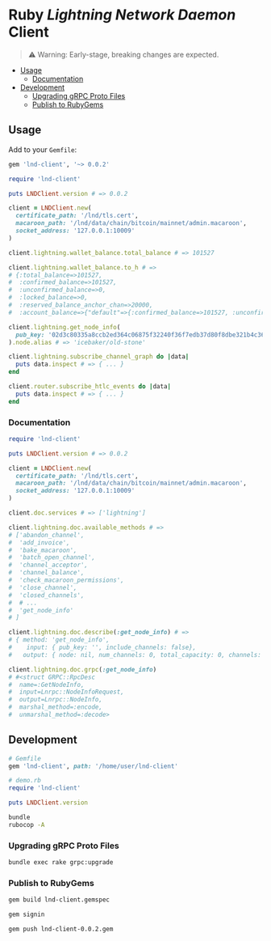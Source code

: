 # Ruby _Lightning Network Daemon_ Client

> ⚠️ Warning: Early-stage, breaking changes are expected.

- [Usage](#usage)
  - [Documentation](#documentation)
- [Development](#development)
  - [Upgrading gRPC Proto Files](#upgrading-grpc-proto-files)
  - [Publish to RubyGems](#publish-to-rubygems)

## Usage

Add to your `Gemfile`:

```ruby
gem 'lnd-client', '~> 0.0.2'
```

```ruby
require 'lnd-client'

puts LNDClient.version # => 0.0.2

client = LNDClient.new(
  certificate_path: '/lnd/tls.cert',
  macaroon_path: '/lnd/data/chain/bitcoin/mainnet/admin.macaroon',
  socket_address: '127.0.0.1:10009'
)

client.lightning.wallet_balance.total_balance # => 101527

client.lightning.wallet_balance.to_h # =>
# {:total_balance=>101527,
#  :confirmed_balance=>101527,
#  :unconfirmed_balance=>0,
#  :locked_balance=>0,
#  :reserved_balance_anchor_chan=>20000,
#  :account_balance=>{"default"=>{:confirmed_balance=>101527, :unconfirmed_balance=>0}}}

client.lightning.get_node_info(
  pub_key: '02d3c80335a8ccb2ed364c06875f32240f36f7edb37d80f8dbe321b4c364b6e997'
).node.alias # => 'icebaker/old-stone'

client.lightning.subscribe_channel_graph do |data|
  puts data.inspect # => { ... }
end

client.router.subscribe_htlc_events do |data|
  puts data.inspect # => { ... }
end
```

### Documentation

```ruby
require 'lnd-client'

puts LNDClient.version # => 0.0.2

client = LNDClient.new(
  certificate_path: '/lnd/tls.cert',
  macaroon_path: '/lnd/data/chain/bitcoin/mainnet/admin.macaroon',
  socket_address: '127.0.0.1:10009'
)

client.doc.services # => ['lightning']

client.lightning.doc.available_methods # =>
# ['abandon_channel',
#  'add_invoice',
#  'bake_macaroon',
#  'batch_open_channel',
#  'channel_acceptor',
#  'channel_balance',
#  'check_macaroon_permissions',
#  'close_channel',
#  'closed_channels',
#  # ...
#  'get_node_info'
# ]

client.lightning.doc.describe(:get_node_info) # =>
# { method: 'get_node_info',
#    input: { pub_key: '', include_channels: false},
#   output: { node: nil, num_channels: 0, total_capacity: 0, channels: []}}

client.lightning.doc.grpc(:get_node_info)
# #<struct GRPC::RpcDesc
#  name=:GetNodeInfo,
#  input=Lnrpc::NodeInfoRequest,
#  output=Lnrpc::NodeInfo,
#  marshal_method=:encode,
#  unmarshal_method=:decode>
```

## Development

```ruby
# Gemfile
gem 'lnd-client', path: '/home/user/lnd-client'

# demo.rb
require 'lnd-client'

puts LNDClient.version
```

```sh
bundle
rubocop -A
```

### Upgrading gRPC Proto Files

```sh
bundle exec rake grpc:upgrade
```
### Publish to RubyGems

```sh
gem build lnd-client.gemspec

gem signin

gem push lnd-client-0.0.2.gem
```
